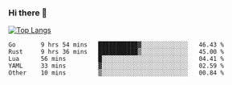 ### Hi there 👋

<!--
**3Xpl0it3r/3Xpl0it3r** is a ✨ _special_ ✨ repository because its `README.md` (this file) appears on your GitHub profile.

Here are some ideas to get you started:

- 🔭 I’m currently working on ...
- 🌱 I’m currently learning ...
- 👯 I’m looking to collaborate on ...
- 🤔 I’m looking for help with ...
- 💬 Ask me about ...
- 📫 How to reach me: ...
- 😄 Pronouns: ...
- ⚡ Fun fact: ...
-->


[![Top Langs](https://github-readme-stats.vercel.app/api/top-langs/?username=3Xpl0it3r&layout=compact)](https://github.com/3Xpl0it3r/3Xpl0it3r)

<!--START_SECTION:waka-->

```text
Go       9 hrs 54 mins   ███████████▓░░░░░░░░░░░░░   46.43 %
Rust     9 hrs 36 mins   ███████████▒░░░░░░░░░░░░░   45.00 %
Lua      56 mins         █░░░░░░░░░░░░░░░░░░░░░░░░   04.41 %
YAML     33 mins         ▓░░░░░░░░░░░░░░░░░░░░░░░░   02.59 %
Other    10 mins         ▒░░░░░░░░░░░░░░░░░░░░░░░░   00.84 %
```

<!--END_SECTION:waka-->
